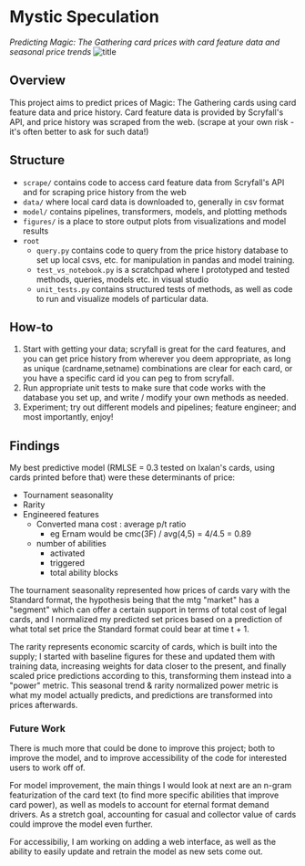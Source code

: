 # Mystic Speculation
_Predicting Magic: The Gathering card prices with card feature data and seasonal price trends_
![title](http://gatherer.wizards.com/Handlers/Image.ashx?multiverseid=126156&type=card)

## Overview

This project aims to predict prices of Magic: The Gathering cards using card feature data and price history. Card feature data is provided by Scryfall's API, and price history was scraped from the web. (scrape at your own risk - it's often better to ask for such data!) 

## Structure

* `scrape/` contains code to access card feature data from Scryfall's API and for scraping price history from the web
* `data/` where local card data is downloaded to, generally in csv format
* `model/` contains pipelines, transformers, models, and plotting methods
* `figures/` is a place to store output plots from visualizations and model results
* `root`
  * `query.py` contains code to query from the price history database to set up local csvs, etc. for manipulation in pandas and model training.
  * `test_vs_notebook.py` is a scratchpad where I prototyped and tested methods, queries, models etc. in visual studio 
  * `unit_tests.py` contains structured tests of methods, as well as code to run and visualize models of particular data. 


## How-to

1. Start with getting your data; scryfall is great for the card features, and you can get price history from wherever you deem appropriate, as long as unique (cardname,setname) combinations are clear for each card, or you have a specific card id you can peg to from scryfall. 
2. Run appropriate unit tests to make sure that code works with the database you set up, and write / modify your own methods as needed.
3. Experiment; try out different models and pipelines; feature engineer; and most importantly, enjoy! 

## Findings

My best predictive model (RMLSE = 0.3 tested on Ixalan's cards, using cards printed before that) were these determinants of price:
* Tournament seasonality
* Rarity
* Engineered features
  * Converted mana cost : average p/t ratio
    * eg Ernam would be cmc(3F) / avg(4,5) = 4/4.5 = 0.89
  * number of abilities
    * activated
    * triggered
    * total ability blocks

The tournament seasonality represented how prices of cards vary with the Standard format, the hypothesis being that the mtg "market" has a "segment" which can offer a certain support in terms of total cost of legal cards, and I normalized my predicted set prices based on a prediction of what total set price the Standard format could bear at time t + 1. 

The rarity represents economic scarcity of cards, which is built into the supply; I started with baseline figures for these and updated them with training data, increasing weights for data closer to the present, and finally scaled price predictions according to this, transforming them instead into a "power" metric. This seasonal trend & rarity normalized power metric is what my model actually predicts, and predictions are transformed into prices afterwards. 

### Future Work

There is much more that could be done to improve this project; both to improve the model, and to improve accessibility of the code for interested users to work off of. 

For model improvement, the main things I would look at next are an n-gram featurization of the card text (to find more specific abilities that improve card power), as well as models to account for eternal format demand drivers. As a stretch goal, accounting for casual and collector value of cards could improve the model even further.

For accessibiliy, I am working on adding a web interface, as well as the ability to easily update and retrain the model as new sets come out.
